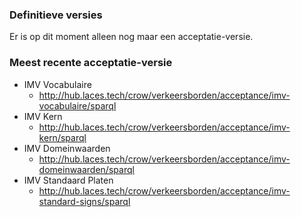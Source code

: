 
### Definitieve versies

Er is op dit moment alleen nog maar een acceptatie-versie. 



### Meest recente acceptatie-versie 


* IMV Vocabulaire
  * http://hub.laces.tech/crow/verkeersborden/acceptance/imv-vocabulaire/sparql
* IMV Kern
  * http://hub.laces.tech/crow/verkeersborden/acceptance/imv-kern/sparql
* IMV Domeinwaarden
  * http://hub.laces.tech/crow/verkeersborden/acceptance/imv-domeinwaarden/sparql
* IMV Standaard Platen
  * http://hub.laces.tech/crow/verkeersborden/acceptance/imv-standard-signs/sparql

